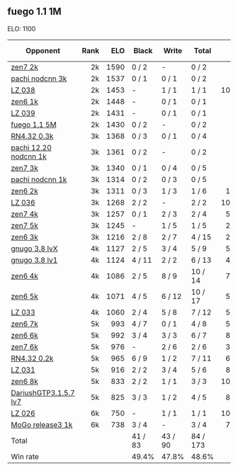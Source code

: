 ## fuego 1.1 1M ##

ELO: 1100

Opponent | Rank | ELO | Black | Write | Total | Win rate
---------|-----:|----:|-------|-------|-------|-------:
[zen7 2k](zen7%202k.md) | 2k | 1590 | 0 / 2 | - | 0 / 2 | 0.0%
[pachi nodcnn 3k](pachi%20nodcnn%203k.md) | 2k | 1537 | 0 / 1 | 0 / 1 | 0 / 2 | 0.0%
[LZ 038](LZ%20038.md) | 2k | 1453 | - | 1 / 1 | 1 / 1 | 100.0%
[zen6 1k](zen6%201k.md) | 2k | 1448 | - | 0 / 1 | 0 / 1 | 0.0%
[LZ 039](LZ%20039.md) | 2k | 1431 | - | 0 / 1 | 0 / 1 | 0.0%
[fuego 1.1 5M](fuego%201.1%205M.md) | 2k | 1430 | 0 / 2 | - | 0 / 2 | 0.0%
[RN4.32 0.3k](RN4.32%200.3k.md) | 3k | 1368 | 0 / 3 | 0 / 1 | 0 / 4 | 0.0%
[pachi 12.20 nodcnn 1k](pachi%2012.20%20nodcnn%201k.md) | 3k | 1361 | 0 / 2 | - | 0 / 2 | 0.0%
[zen7 3k](zen7%203k.md) | 3k | 1340 | 0 / 1 | 0 / 4 | 0 / 5 | 0.0%
[pachi nodcnn 1k](pachi%20nodcnn%201k.md) | 3k | 1314 | 0 / 2 | 0 / 3 | 0 / 5 | 0.0%
[zen6 2k](zen6%202k.md) | 3k | 1311 | 0 / 3 | 1 / 3 | 1 / 6 | 16.7%
[LZ 036](LZ%20036.md) | 3k | 1268 | 2 / 2 | - | 2 / 2 | 100.0%
[zen7 4k](zen7%204k.md) | 3k | 1257 | 0 / 1 | 2 / 3 | 2 / 4 | 50.0%
[zen7 5k](zen7%205k.md) | 3k | 1245 | - | 1 / 5 | 1 / 5 | 20.0%
[zen6 3k](zen6%203k.md) | 3k | 1216 | 2 / 8 | 2 / 7 | 4 / 15 | 26.7%
[gnugo 3.8 lvX](gnugo%203.8%20lvX.md) | 4k | 1127 | 2 / 5 | 3 / 4 | 5 / 9 | 55.6%
[gnugo 3.8 lv1](gnugo%203.8%20lv1.md) | 4k | 1124 | 4 / 11 | 2 / 2 | 6 / 13 | 46.2%
[zen6 4k](zen6%204k.md) | 4k | 1086 | 2 / 5 | 8 / 9 | 10 / 14 | 71.4%
[zen6 5k](zen6%205k.md) | 4k | 1071 | 4 / 5 | 6 / 12 | 10 / 17 | 58.8%
[LZ 033](LZ%20033.md) | 4k | 1060 | 2 / 4 | 5 / 8 | 7 / 12 | 58.3%
[zen6 7k](zen6%207k.md) | 5k | 993 | 4 / 7 | 0 / 1 | 4 / 8 | 50.0%
[zen6 6k](zen6%206k.md) | 5k | 992 | 3 / 4 | 3 / 3 | 6 / 7 | 85.7%
[zen7 6k](zen7%206k.md) | 5k | 976 | - | 2 / 6 | 2 / 6 | 33.3%
[RN4.32 0.2k](RN4.32%200.2k.md) | 5k | 965 | 6 / 9 | 1 / 2 | 7 / 11 | 63.6%
[LZ 031](LZ%20031.md) | 5k | 916 | 2 / 2 | 3 / 4 | 5 / 6 | 83.3%
[zen6 8k](zen6%208k.md) | 5k | 833 | 2 / 2 | 1 / 1 | 3 / 3 | 100.0%
[DariushGTP3.1.5.7 lv7](DariushGTP3.1.5.7%20lv7.md) | 5k | 825 | 3 / 3 | 1 / 2 | 4 / 5 | 80.0%
[LZ 026](LZ%20026.md) | 6k | 750 | - | 1 / 1 | 1 / 1 | 100.0%
[MoGo release3 1k](MoGo%20release3%201k.md) | 6k | 738 | 3 / 4 | - | 3 / 4 | 75.0%
Total | | | 41 / 83 | 43 / 90 | 84 / 173 | 
Win rate| | | 49.4% | 47.8% | 48.6% | 
